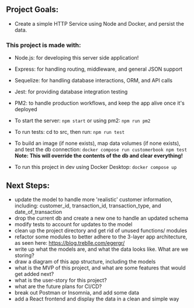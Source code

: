 
## Project Goals:
* Create a simple HTTP Service using Node and Docker, and persist the data.

### This project is made with:
- Node.js: for developing this server side application!
- Express: for handling routing, middleware, and general JSON support
- Sequelize: for handling database interactions, ORM, and API calls
- Jest: for providing database integration testing
- PM2: to handle production workflows, and keep the app alive once it's deployed

- To start the server: `npm start` or using pm2: `npm run pm2`

- To run tests: cd to src, then run: `npm run test`

- To build an image (if none exists), map data volumes (if none exists), and test the db connection: `docker compose run customerbook npm test` <br>
**Note: This will override the contents of the db and clear everything!**

- To run this project in dev using Docker Desktop: `docker compose up`

## Next Steps:
- update the model to handle more 'realistic' customer information, including: customer_id, transaction_id, transaction_type, and date_of_transaction
- drop the current db and create a new one to handle an updated schema
- modify tests to account for updates to the model
- clean up the project directory and get rid of unused functions/ modules
- refactor some modules to better adhere to the 3-layer app architecture, as seen here: https://blog.treblle.com/egergr/
- write up what the models are, and what the data looks like. What are we storing?
- draw a diagram of this app structure, including the models
- what is the MVP of this project, and what are some features that would get added next?
- what is the user-story for this project?
- what are the future plans for CI/CD?
- break out Postman or Insomnia, and add some data
- add a React frontend and display the data in a clean and simple way

